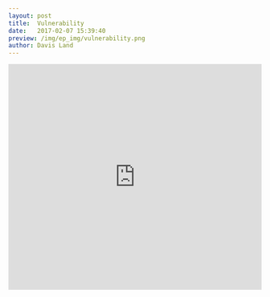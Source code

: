 ```yaml
---
layout: post
title:  Vulnerability
date:   2017-02-07 15:39:40
preview: /img/ep_img/vulnerability.png
author: Davis Land
---
```


<iframe width="100%" height="450" scrolling="no" frameborder="no" src="https://w.soundcloud.com/player/?url=https%3A//api.soundcloud.com/tracks/306667287&amp;auto_play=false&amp;hide_related=false&amp;show_comments=true&amp;show_user=true&amp;show_reposts=false&amp;visual=true"></iframe>